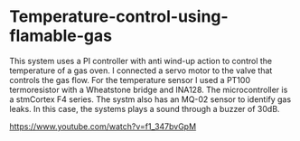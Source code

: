 # Temperature-control-using-flamable-gas

This system uses a PI controller with anti wind-up action to control the temperature of a gas oven. 
I connected a servo motor to the valve that controls the gas flow. 
For the temperature sensor I used a PT100 termoresistor with a Wheatstone bridge and INA128.
The microcontroller is a stmCortex F4 series.
The systm also has an MQ-02 sensor to identify gas leaks. In this case, the systems plays a sound through a buzzer of 30dB.

https://www.youtube.com/watch?v=f1_347bvGpM
